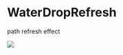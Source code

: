 WaterDropRefresh
================

path refresh effect

![](https://github.com/li6185377/WaterDropRefresh/blob/master/Untitled.gif?raw=true)
